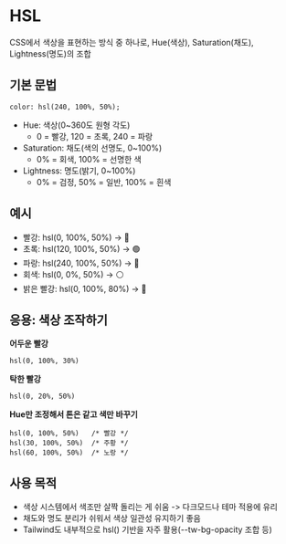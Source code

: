 # HSL

CSS에서 색상을 표현하는 방식 중 하나로, Hue(색상), Saturation(채도), Lightness(명도)의 조합

## 기본 문법

```
color: hsl(240, 100%, 50%);
```

- Hue: 색상(0~360도 원형 각도)
  - 0 = 빨강, 120 = 초록, 240 = 파랑
- Saturation: 채도(색의 선명도, 0~100%)
  - 0% = 회색, 100% = 선명한 색
- Lightness: 명도(밝기, 0~100%)
  - 0% = 검정, 50% = 일반, 100% = 흰색
 
## 예시

- 빨강: hsl(0, 100%, 50%) -> 🔴
- 초록: hsl(120, 100%, 50%) -> 🟢
- 파랑: hsl(240, 100%, 50%) -> 🔵
- 회색: hsl(0, 0%, 50%) -> ⚪️
- 밝은 빨강: hsl(0, 100%, 80%) -> 🌸

## 응용: 색상 조작하기

**어두운 빨강**

```
hsl(0, 100%, 30%)
```

**탁한 빨강**

```
hsl(0, 20%, 50%)
```

**Hue만 조정해서 톤은 같고 색만 바꾸기**

```
hsl(0, 100%, 50%)   /* 빨강 */
hsl(30, 100%, 50%)  /* 주황 */
hsl(60, 100%, 50%)  /* 노랑 */
```

## 사용 목적

- 색상 시스템에서 색조만 살짝 돌리는 게 쉬움 -> 다크모드나 테마 적용에 유리
- 채도와 명도 분리가 쉬워서 색상 일관성 유지하기 좋음
- Tailwind도 내부적으로 hsl() 기반을 자주 활용(--tw-bg-opacity 조합 등)
